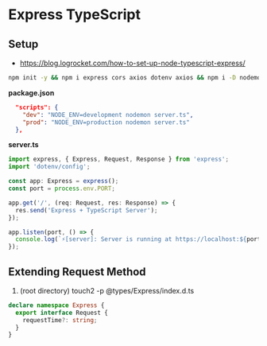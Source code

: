 # Express TypeScript

## Setup

- <https://blog.logrocket.com/how-to-set-up-node-typescript-express/>

```bash
npm init -y && npm i express cors axios dotenv axios && npm i -D nodemon @types/express @types/node @types/cors && npx tsc --init
```

**package.json**

```json
  "scripts": {
    "dev": "NODE_ENV=development nodemon server.ts",
    "prod": "NODE_ENV=production nodemon server.ts"
  },
```

**server.ts**

```ts
import express, { Express, Request, Response } from 'express';
import 'dotenv/config';

const app: Express = express();
const port = process.env.PORT;

app.get('/', (req: Request, res: Response) => {
  res.send('Express + TypeScript Server');
});

app.listen(port, () => {
  console.log(`⚡️[server]: Server is running at https://localhost:${port}`);
});
```

## Extending Request Method

1. (root directory) touch2 -p @types/Express/index.d.ts

```ts
declare namespace Express {
  export interface Request {
    requestTime?: string;
  }
}
```
